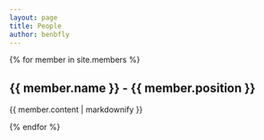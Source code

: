 ```yaml
---
layout: page
title: People
author: benbfly
---
```


{% for member in site.members %}
  <h2>{{ member.name }} - {{ member.position }}</h2>
  <p>{{ member.content | markdownify }}</p>
{% endfor %}


<!--
<ul>
{% for member in site.data.members %}
  <li>
    <a href="https://github.com/{{ member.github }}">
      {{ member.name }}
    </a>
  </li>
{% endfor %}
</ul>
-->